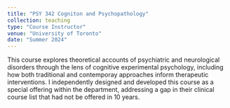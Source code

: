 ```yaml
---
title: "PSY 342 Cogniton and Psychopathology"
collection: teaching
type: "Course Instructor"
venue: "University of Toronto"
date: "Summer 2024"
---
```


This course explores theoretical accounts of psychiatric and neurological disorders through the lens of cognitive experimental psychology, including how both traditional and contemporay approaches inform therapeutic interventions. I independently designed and developed this course as a special offering within the department, addressing a gap in their clinical course list that had not be offered in 10 years.

